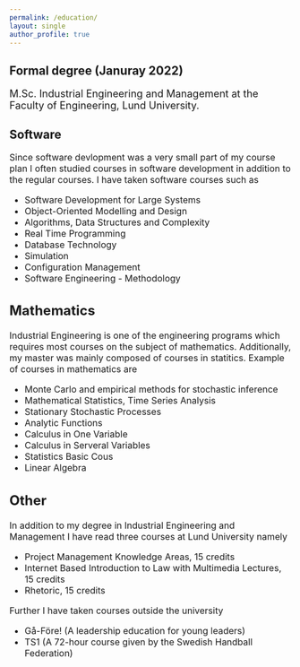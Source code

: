 ```yaml
---
permalink: /education/
layout: single
author_profile: true
--- 
```

<h2>Formal degree (Januray 2022)</h2>
<p style="font-size: 18px;">M.Sc. Industrial Engineering and Management at the Faculty of Engineering, Lund University.</p> 
 
<h2>Software</h2>
<span style="font-size: 16px; line-height: normal;">
Since software devlopment was a very small part of my course plan I often studied courses in software development in addition to the regular courses. I have taken software courses such as
<ul style="font-size: 16px;">
 <li>Software Development for Large Systems</li>
 <li>Object-Oriented Modelling and Design  </li>
 <li>Algorithms, Data Structures and Complexity  </li>
 <li>Real Time Programming </li>
 <li>Database Technology   </li>
 <li>Simulation  </li>
 <li>Configuration Management  </li>
 <li>Software Engineering - Methodology </li>
</ul>  

## Mathematics
<span style="font-size: 16px; line-height: normal;">
Industrial Engineering is one of the engineering programs which requires most courses on the subject of mathematics. Additionally, my master was mainly composed of courses in statitics. Example of courses in mathematics are
<ul style="font-size: 16px;">
 <li>Monte Carlo and empirical methods for stochastic inference </li>
 <li>Mathematical Statistics, Time Series Analysis  </li>
 <li>Stationary Stochastic Processes </li>
 <li>Analytic Functions  </li>
 <li>Calculus in One Variable </li>
 <li>Calculus in Serveral Variables </li>
 <li>Statistics Basic Cous  </li>
 <li>Linear Algebra</li>
</ul>  


## Other 
<span style="font-size: 16px; line-height: normal;">
In addition to my degree in Industrial Engineering and Management I have read three courses at Lund University namely </span>
<ul style="font-size: 16px;">
 <li>Project Management Knowledge Areas, 15 credits</li>
 <li>Internet Based Introduction to Law with Multimedia Lectures, 15 credits</li>
 <li>Rhetoric, 15 credits  </li>
</ul>  

<span style="font-size: 16px; line-height: normal;">
Further I have taken courses outside the university </span>
<ul style="font-size: 16px;">
 <li>Gå-Före! (A leadership education for young leaders)</li>
 <li>TS1 (A 72-hour course given by the Swedish Handball Federation)</li>
</ul>  
